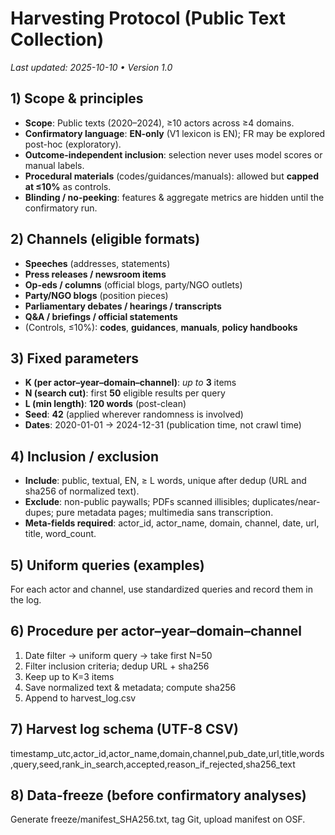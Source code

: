 # Harvesting Protocol (Public Text Collection)

_Last updated: 2025-10-10 • Version 1.0_

## 1) Scope & principles
- **Scope**: Public texts (2020–2024), ≥10 actors across ≥4 domains.
- **Confirmatory language**: **EN-only** (V1 lexicon is EN); FR may be explored post-hoc (exploratory).
- **Outcome-independent inclusion**: selection never uses model scores or manual labels.
- **Procedural materials** (codes/guidances/manuals): allowed but **capped at ≤10%** as controls.
- **Blinding / no-peeking**: features & aggregate metrics are hidden until the confirmatory run.

## 2) Channels (eligible formats)
- **Speeches** (addresses, statements)
- **Press releases / newsroom items**
- **Op-eds / columns** (official blogs, party/NGO outlets)
- **Party/NGO blogs** (position pieces)
- **Parliamentary debates / hearings / transcripts**
- **Q&A / briefings / official statements**
- (Controls, ≤10%): **codes**, **guidances**, **manuals**, **policy handbooks**

## 3) Fixed parameters
- **K (per actor–year–domain–channel)**: _up to_ **3** items
- **N (search cut)**: first **50** eligible results per query
- **L (min length)**: **120 words** (post-clean)
- **Seed**: **42** (applied wherever randomness is involved)
- **Dates**: 2020-01-01 → 2024-12-31 (publication time, not crawl time)

## 4) Inclusion / exclusion
- **Include**: public, textual, EN, ≥ L words, unique after dedup (URL and sha256 of normalized text).
- **Exclude**: non-public paywalls; PDFs scanned illisibles; duplicates/near-dupes; pure metadata pages; multimedia sans transcription.
- **Meta-fields required**: actor_id, actor_name, domain, channel, date, url, title, word_count.

## 5) Uniform queries (examples)
For each actor and channel, use standardized queries and record them in the log.

## 6) Procedure per actor–year–domain–channel
1) Date filter → uniform query → take first N=50  
2) Filter inclusion criteria; dedup URL + sha256  
3) Keep up to K=3 items  
4) Save normalized text & metadata; compute sha256  
5) Append to harvest_log.csv

## 7) Harvest log schema (UTF-8 CSV)
timestamp_utc,actor_id,actor_name,domain,channel,pub_date,url,title,words,query,seed,rank_in_search,accepted,reason_if_rejected,sha256_text

## 8) Data-freeze (before confirmatory analyses)
Generate freeze/manifest_SHA256.txt, tag Git, upload manifest on OSF.